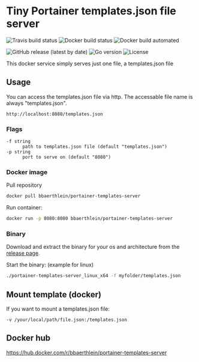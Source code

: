 # Tiny Portainer templates.json file server

![Travis build status](https://travis-ci.com/benjaminbear/portainer-templates-server.svg?branch=master)
![Docker build status](https://img.shields.io/docker/cloud/build/bbaerthlein/portainer-templates-server)
![Docker build automated](https://img.shields.io/docker/cloud/automated/bbaerthlein/portainer-templates-server)

![GitHub release (latest by date)](https://img.shields.io/github/v/release/benjaminbear/portainer-templates-server)
![Go version](https://img.shields.io/github/go-mod/go-version/benjaminbear/portainer-templates-serverfilename=go.mod)
![License](https://img.shields.io/github/license/benjaminbear/portainer-templates-server)

This docker service simply serves just one file, a templates.json file

## Usage

You can access the templates.json file via http.
The accessable file name is always "templates.json".

```
http://localhost:8080/templates.json
```

### Flags

```
-f string
      path to templates.json file (default "templates.json")
-p string
      port to serve on (default "8080")
```

### Docker image

Pull repository

```bash
docker pull bbaerthlein/portainer-templates-server
```


Run container:

```bash
docker run -p 8080:8080 bbaerthlein/portainer-templates-server
```

### Binary

Download and extract the binary for your os and architecture from the [release page](https://github.com/benjaminbear/portainer-templates-server/releases/).

Start the binary: (example for linux)

```bash
./portainer-templates-server_linux_x64 -f myfolder/templates.json
```

## Mount template (docker)

If you want to mount a templates.json file:

```
-v /your/local/path/file.json:/templates.json
```

## Docker hub

https://hub.docker.com/r/bbaerthlein/portainer-templates-server